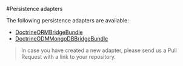 #Persistence adapters

The following persistence adapters are available:

*  [DoctrineORMBridgeBundle](https://github.com/BenGorUser/DoctrineORMBridgeBundle)
*  [DoctrineODMMongoDBBridgeBundle](https://github.com/BenGorUser/DoctrineODMMongoDBBridgeBundle)

> In case you have created a new adapter, please send us a Pull Request with a link to your repository.
